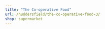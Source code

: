 ```yaml
---
title: "The Co-operative Food"
url: /huddersfield/the-co-operative-food-3/
shop: supermarket
---
```

